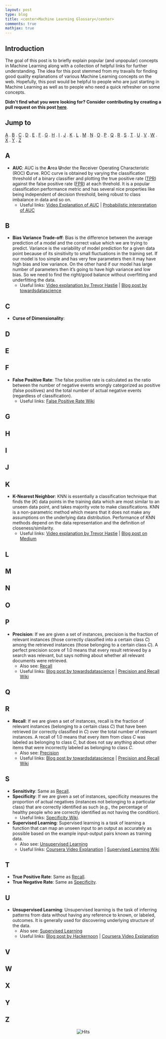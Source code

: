 ```yaml
---
layout: post
type: blog
title: <center>Machine Learning Glossary</center>
comments: true
mathjax: true
---
```


## Introduction
The goal of this post is to briefly explain popular (and unpopular) concepts in Machine Learning along with a collection of helpful links for further understanding. The idea for this post stemmed from my travails for finding good quality explanations of various Machine Learning concepts on the web. Hopefully, this post would be helpful to people who are just starting in Machine Learning as well as to people who need a quick refresher on some concepts. 

**Didn't find what you were looking for? Consider contributing by creating a pull request on this post [here](https://github.com/rishabhmisra/rishabhmisra.github.io/blob/master/_posts/2018-12-12-Machine-Learning-Glossary.md)**.

## Jump to
[A](#A) . [B](#B) . [C](#C) . [D](#D) . [E](#E) . [F](#F) . [G](#G) . [H](#H) . [I](#I) . [J](#J) . [K](#K) . [L](#L) . [M](#M) . [N](#N) . [O](#O) . [P](#P) . [Q](#Q) . [R](#R) . [S](#S) . [T](#T) . [U](#U) . [V](#V) . [W](#W) . [X](#X) . [Y](#Y) . [Z](#Z)

## A<a name="A"></a>
* **AUC**<a name="AUC"></a>: AUC is the **A**rea **U**nder the Receiver Operating Characteristic (ROC) **C**urve. ROC curve is obtained by varying the classification threshold of a binary classifier and plotting the true positive rate ([TPR](#TPR)) against the false positive rate ([FPR](#FPR)) at each threhold. It is a popular classification performance metric and has several nice properties like being independent of decision threshold, being robust to class imbalance in data and so on.
  * Useful links: [Video Explanation of AUC](https://www.youtube.com/watch?v=OAl6eAyP-yo) \| [Probabilistic interpretation of AUC](https://www.alexejgossmann.com/auc/)

## B<a name="B"></a>
* **Bias Variance Trade-off**<a name="bias-variance"></a>: Bias is the difference between the average prediction of a model and the correct value which we are trying to predict. Variance is the variability of model prediction for a given data point because of its sinsitivity to small fluctuations in the training set. If our model is too simple and has very few parameters then it may have high bias and low variance. On the other hand if our model has large number of parameters then it’s going to have high variance and low bias. So we need to find the right/good balance without overfitting and underfitting the data.
  * Useful links: [Video explanation by Trevor Hastie](https://www.youtube.com/watch?v=VusKAosxxyk) \| [Blog post by towardsdatascience](https://towardsdatascience.com/understanding-the-bias-variance-tradeoff-165e6942b229)

## C<a name="C"></a>
* **Curse of Dimensionality**<a name="COD"></a>: 

## D<a name="D"></a>

## E<a name="E"></a>

## F<a name="F"></a>
* **False Positive Rate**<a name="FPR"></a>: The false positive rate is calculated as the ratio between the number of negative events wrongly categorized as positive (false positives) and the total number of actual negative events (regardless of classification).
  * Useful links: [False Positive Rate Wiki](https://en.wikipedia.org/wiki/False_positive_rate)

## G<a name="G"></a>

## H<a name="H"></a>

## I<a name="I"></a>

## J<a name="J"></a>

## K<a name="K"></a>
* **K-Nearest Neighbor**<a name="KNN"></a>: KNN is essentially a classification technique that finds the ($K$) data points in the training data which are most similar to an unseen data point, and takes majority vote to make classifications. KNN is a non-parametric method which means that it does not make any assumptions on the underlying data distribution. Performance of KNN methods depend on the data representation and the definition of closeness/similarity.
  * Useful links: [Video explanation by Trevor Hastie](https://www.youtube.com/watch?v=vVj2itVNku4) \| [Blog post on Medium](https://medium.com/@adi.bronshtein/a-quick-introduction-to-k-nearest-neighbors-algorithm-62214cea29c7)

## L<a name="L"></a>

## M<a name="M"></a>

## N<a name="N"></a>

## O<a name="O"></a>

## P<a name="P"></a>
* **Precision**<a name="Precision"></a>: If we are given a set of instances, precision is the fraction of relevant instances (those correctly classified into a certain class $C$) among the retrieved instances (those belonging to a certain class $C$). A perfect precision score of 1.0 means that every result retrieved by a search was relevant, but says nothing about whether all relevant documents were retrieved.
  * Also see: [Recall](#Recall)
  * Useful links: [Blog post by towardsdatascience](https://towardsdatascience.com/beyond-accuracy-precision-and-recall-3da06bea9f6c) \| [Precision and Recall Wiki](https://en.wikipedia.org/wiki/Precision_and_recall)
 
## Q<a name="Q"></a>

## R<a name="R"></a>
* **Recall**<a name="Recall"></a>: If we are given a set of instances, recall is the fraction of relevant instances (belonging to a certain class $C$) that have been retrieved (or correctly classified in $C$) over the total number of relevant instances. A recall of 1.0 means that every item from class $C$ was labeled as belonging to class $C$, but does not say anything about other items that were incorrectly labeled as belonging to class $C$.
  * Also see: [Precision](#Precision)
  * Useful links: [Blog post by towardsdatascience](https://towardsdatascience.com/beyond-accuracy-precision-and-recall-3da06bea9f6c) \| [Precision and Recall Wiki](https://en.wikipedia.org/wiki/Precision_and_recall)

## S<a name="S"></a>
* **Sensitivity**<a name="Sensitivity"></a>: Same as [Recall](#Recall).
* **Specificity**<a name="Specificity"></a>: If we are given a set of instances, specificity measures the proportion of actual negatives (instances not belonging to a particular class) that are correctly identified as such (e.g., the percentage of healthy people who are correctly identified as not having the condition).
  * Useful links: [Specificity Wiki](https://en.wikipedia.org/wiki/Sensitivity_and_specificity#Sensitivity).
* **Supervised Learning**<a name="SL"></a>: Supervised learning is a task of learning a function that can map an unseen input to an output as accurately as possible based on the example input-output pairs known as training data.
  * Also see: [Unsupervised Learning](#UL)
  * Useful links: [Coursera Video Explanation](https://www.coursera.org/lecture/machine-learning/supervised-learning-1VkCb) \| [Supervised Learning Wiki](https://en.wikipedia.org/wiki/Supervised_learning) 

## T<a name="T"></a>
* **True Positive Rate**<a name="TPR"></a>: Same as [Recall](#Recall).
* **True Negative Rate**<a name="TNR"></a>: Same as [Specificity](#Specificity).

## U<a name="U"></a>
* **Unsupervised Learning**<a name="UL"></a>: Unsupervised learning is the task of inferring patterns from data without having any reference to known, or labeled, outcomes. It is generally used for discovering underlying structure of the data.
  * Also see: [Supervised Learning](#SL)
  * Useful links: [Blog post by Hackernoon](https://hackernoon.com/unsupervised-learning-demystified-4060eecedeaf) \| [Coursera Video Explanation](https://www.coursera.org/lecture/machine-learning/unsupervised-learning-olRZo) 

## V<a name="V"></a>

## W<a name="W"></a>

## X<a name="X"></a>

## Y<a name="Y"></a>

## Z<a name="Z"></a>


<center> <img src="https://hitcounter.pythonanywhere.com/count/tag.svg" alt="Hits"> </center>
